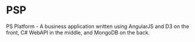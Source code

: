 # PSP
PS Platform - A business application written using AngularJS and D3 on the front, C# WebAPI in the middle, and MongoDB on the back.
